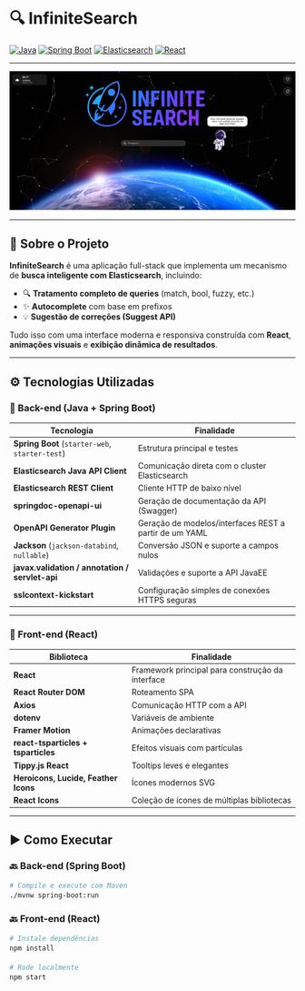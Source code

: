 # 🔍 InfiniteSearch

[![Java](https://img.shields.io/badge/Java-19-blue?style=for-the-badge&logo=java)](https://www.oracle.com/java/)
[![Spring Boot](https://img.shields.io/badge/Spring_Boot-3.1.0-success?style=for-the-badge&logo=springboot)](https://spring.io/projects/spring-boot)
[![Elasticsearch](https://img.shields.io/badge/Elasticsearch-8.8.0-005571?style=for-the-badge&logo=elasticsearch)](https://www.elastic.co/elasticsearch/)
[![React](https://img.shields.io/badge/React-18-61dafb?style=for-the-badge&logo=react)](https://react.dev/)

---

![Preview InfiniteSearch](frontend/public/preview.png)

---

## 🧠 Sobre o Projeto

**InfiniteSearch** é uma aplicação full-stack que implementa um mecanismo de **busca inteligente com Elasticsearch**, incluindo:
- 🔍 **Tratamento completo de queries** (match, bool, fuzzy, etc.)
- ✨ **Autocomplete** com base em prefixos
- 💡 **Sugestão de correções (Suggest API)**

Tudo isso com uma interface moderna e responsiva construída com **React**, **animações visuais** e **exibição dinâmica de resultados**.

---

## ⚙️ Tecnologias Utilizadas

### 🔧 Back-end (Java + Spring Boot)

| Tecnologia | Finalidade |
|-----------|------------|
| **Spring Boot** (`starter-web`, `starter-test`) | Estrutura principal e testes |
| **Elasticsearch Java API Client** | Comunicação direta com o cluster Elasticsearch |
| **Elasticsearch REST Client** | Cliente HTTP de baixo nível |
| **springdoc-openapi-ui** | Geração de documentação da API (Swagger) |
| **OpenAPI Generator Plugin** | Geração de modelos/interfaces REST a partir de um YAML |
| **Jackson** (`jackson-databind`, `nullable`) | Conversão JSON e suporte a campos nulos |
| **javax.validation / annotation / servlet-api** | Validações e suporte a API JavaEE |
| **sslcontext-kickstart** | Configuração simples de conexões HTTPS seguras |

---

### 🎨 Front-end (React)

| Biblioteca | Finalidade |
|------------|------------|
| **React** | Framework principal para construção da interface |
| **React Router DOM** | Roteamento SPA |
| **Axios** | Comunicação HTTP com a API |
| **dotenv** | Variáveis de ambiente |
| **Framer Motion** | Animações declarativas |
| **react-tsparticles + tsparticles** | Efeitos visuais com partículas |
| **Tippy.js React** | Tooltips leves e elegantes |
| **Heroicons, Lucide, Feather Icons** | Ícones modernos SVG |
| **React Icons** | Coleção de ícones de múltiplas bibliotecas |

---

## ▶️ Como Executar

### 🔙 Back-end (Spring Boot)
```bash
# Compile e execute com Maven
./mvnw spring-boot:run
```

### 🔙 Front-end (React)
```bash
# Instale dependências
npm install

# Rode localmente
npm start
```
